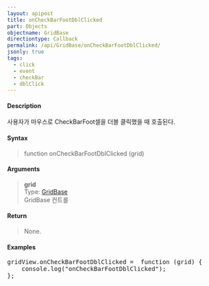```yaml
---
layout: apipost
title: onCheckBarFootDblClicked
part: Objects
objectname: GridBase
directiontype: Callback
permalink: /api/GridBase/onCheckBarFootDblClicked/
jsonly: true
tags:
  - click
  - event
  - checkBar
  - dblClick
---
```



#### Description

 사용자가 마우스로 CheckBarFoot셀을 더블 클릭했을 때 호출된다.  

#### Syntax

> function onCheckBarFootDblClicked (grid)  

#### Arguments

> **grid**  
> Type: [GridBase](/api/GridBase/)  
> GridBase 컨트롤  

#### Return

> None.  

#### Examples 

<pre class="prettyprint">
gridView.onCheckBarFootDblClicked =  function (grid) {
    console.log("onCheckBarFootDblClicked");
};
</pre>

